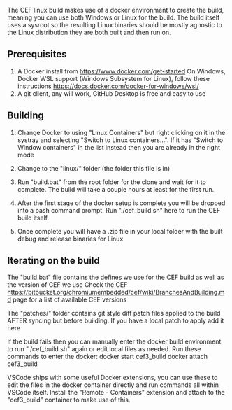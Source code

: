 The CEF linux build makes use of a docker environment to create the build, meaning you can use both Windows or Linux for the build. The build itself uses a sysroot so the resulting Linux binaries should be mostly agnostic to the Linux distribution they are both built and then run on.

## Prerequisites
1. A Docker install from https://www.docker.com/get-started
On Windows, Docker WSL support (Windows Subsystem for Linux), follow these instructions https://docs.docker.com/docker-for-windows/wsl/
2. A git client, any will work, GitHub Desktop is free and easy to use

## Building
1. Change Docker to using "Linux Containers" but right clicking on it in the systray and selecting "Switch to Linux containers...". If it has "Switch to Window containers" in the list instead then you are already in the right mode
2. Change to the "linux/" folder (the folder this file is in)
3. Run "build.bat" from the root folder for the clone and wait for it to complete. The build will take a couple hours at least for the first run.

4. After the first stage of the docker setup is complete you will be dropped into a bash command prompt. Run "./cef_build.sh" here to run the CEF build itself.
5. Once complete you will have a .zip file in your local folder with the built debug and release binaries for Linux

## Iterating on the build
The "build.bat" file contains the defines we use for the CEF build as well as the version of CEF we use
Check the CEF https://bitbucket.org/chromiumembedded/cef/wiki/BranchesAndBuilding.md page for a list of available CEF versions

The "patches/" folder contains git style diff patch files applied to the build AFTER syncing but before building. If you have a local patch to apply add it here

If the build fails then you can manually enter the docker build environment to run "./cef_build.sh" again or edit local files as needed. Run these commands to enter the docker: 
    docker start cef3_build
    docker attach cef3_build

VSCode ships with some useful Docker extensions, you can use these to edit the files in the docker container directly and run commands all within VSCode itself. Install the "Remote - Containers" extension and attach to the "cef3_build" container to make use of this.
